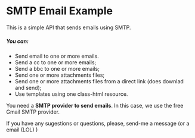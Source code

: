 # SMTP Email Example

This is a simple API that sends emails using SMTP.
##### You can:
- Send email to one or more emails.
- Send a cc to one or more emails;
- Send a bbc to one or more emails;
- Send one or more attachments files;
- Send one or more attachments files from a direct link (does downlad and send);
- Use templates using one class-html resource.

You need a **SMTP provider to send emails**. In this case, we use the free Gmail SMTP provider.

If you have any sugestions or questions, please, send-me a message (or a email (LOL) )
